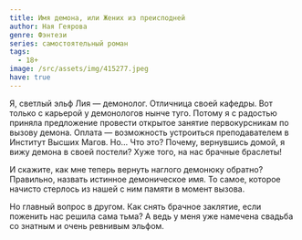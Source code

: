 ```yaml
---
title: Имя демона, или Жених из преисподней
author: Ная Геярова
genre: Фэнтези
series: самостоятельный роман
tags:
  - 18+
image: /src/assets/img/415277.jpeg
have: true
---
```

Я, светлый эльф Лия — демонолог. Отличница своей кафедры. Вот только с карьерой у демонологов нынче туго. Потому я с радостью приняла предложение провести открытое занятие первокурсникам по вызову демона. Оплата — возможность устроиться преподавателем в Институт Высших Магов. Но… Что это? Почему, вернувшись домой, я вижу демона в своей постели? Хуже того, на нас брачные браслеты!

И скажите, как мне теперь вернуть наглого демонюку обратно? Правильно, назвать истинное демоническое имя. То самое, которое начисто стерлось из нашей с ним памяти в момент вызова.

Но главный вопрос в другом. Как снять брачное заклятие, если поженить нас решила сама тьма? А ведь у меня уже намечена свадьба со знатным и очень ревнивым эльфом.

